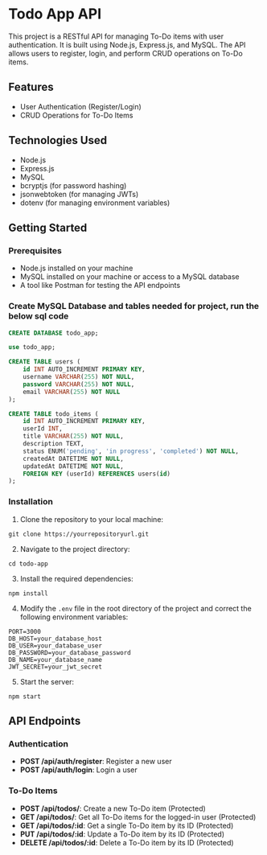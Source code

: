 # Todo App API

This project is a RESTful API for managing To-Do items with user authentication. It is built using Node.js, Express.js, and MySQL. The API allows users to register, login, and perform CRUD operations on To-Do items.

## Features

- User Authentication (Register/Login)
- CRUD Operations for To-Do Items

## Technologies Used

- Node.js
- Express.js
- MySQL
- bcryptjs (for password hashing)
- jsonwebtoken (for managing JWTs)
- dotenv (for managing environment variables)

## Getting Started

### Prerequisites

- Node.js installed on your machine
- MySQL installed on your machine or access to a MySQL database
- A tool like Postman for testing the API endpoints

### Create MySQL Database and tables needed for project, run the below sql code 
```sql
CREATE DATABASE todo_app;

use todo_app;

CREATE TABLE users (
    id INT AUTO_INCREMENT PRIMARY KEY,
    username VARCHAR(255) NOT NULL,
    password VARCHAR(255) NOT NULL,
    email VARCHAR(255) NOT NULL
);

CREATE TABLE todo_items (
    id INT AUTO_INCREMENT PRIMARY KEY,
    userId INT,
    title VARCHAR(255) NOT NULL,
    description TEXT,
    status ENUM('pending', 'in progress', 'completed') NOT NULL,
    createdAt DATETIME NOT NULL,
    updatedAt DATETIME NOT NULL,
    FOREIGN KEY (userId) REFERENCES users(id)
);
```

### Installation

1. Clone the repository to your local machine:
```
git clone https://yourrepositoryurl.git
```

2. Navigate to the project directory:
```
cd todo-app
```

3. Install the required dependencies:
```
npm install
```

4. Modify the `.env` file in the root directory of the project and correct the following environment variables:
```
PORT=3000
DB_HOST=your_database_host
DB_USER=your_database_user
DB_PASSWORD=your_database_password
DB_NAME=your_database_name
JWT_SECRET=your_jwt_secret
```

5. Start the server:
```
npm start
```

## API Endpoints

### Authentication

- **POST /api/auth/register**: Register a new user
- **POST /api/auth/login**: Login a user

### To-Do Items

- **POST /api/todos/**: Create a new To-Do item (Protected)
- **GET /api/todos/**: Get all To-Do items for the logged-in user (Protected)
- **GET /api/todos/:id**: Get a single To-Do item by its ID (Protected)
- **PUT /api/todos/:id**: Update a To-Do item by its ID (Protected)
- **DELETE /api/todos/:id**: Delete a To-Do item by its ID (Protected)